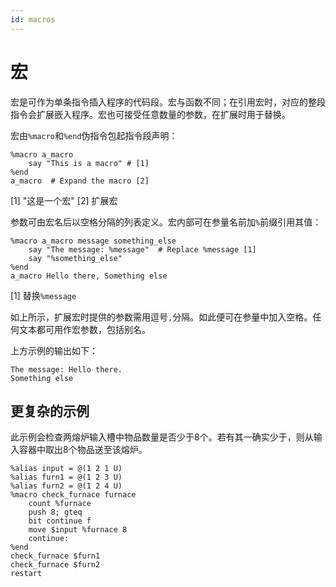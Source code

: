 ```yaml
---
id: macros
---
```

# 宏

宏是可作为单条指令插入程序的代码段。宏与函数不同；在引用宏时，对应的整段指令会扩展嵌入程序。宏也可接受任意数量的参数，在扩展时用于替换。

宏由`%macro`和`%end`伪指令包起指令段声明：

```
%macro a_macro
    say "This is a macro" # [1]
%end
a_macro  # Expand the macro [2]
```
 [1] "这是一个宏"
 [2] 扩展宏

参数可由宏名后以空格分隔的列表定义。宏内部可在参量名前加`%`前缀引用其值：

```
%macro a_macro message something_else
    say "The message: %message"  # Replace %message [1]
    say "%something_else"
%end
a_macro Hello there, Something else
```
 [1] 替换`%message`

如上所示，扩展宏时提供的参数需用逗号`,`分隔。如此便可在参量中加入空格。任何文本都可用作宏参数，包括别名。

上方示例的输出如下：
```
The message: Hello there.
Something else
```

## 更复杂的示例

此示例会检查两熔炉输入槽中物品数量是否少于8个。若有其一确实少于，则从输入容器中取出8个物品送至该熔炉。

```
%alias input = @(1 2 1 U)
%alias furn1 = @(1 2 3 U)
%alias furn2 = @(1 2 4 U)
%macro check_furnace furnace
    count %furnace
    push 8; gteq
    bit continue f
    move $input %furnace 8
    continue:
%end
check_furnace $furn1
check_furnace $furn2
restart
```
